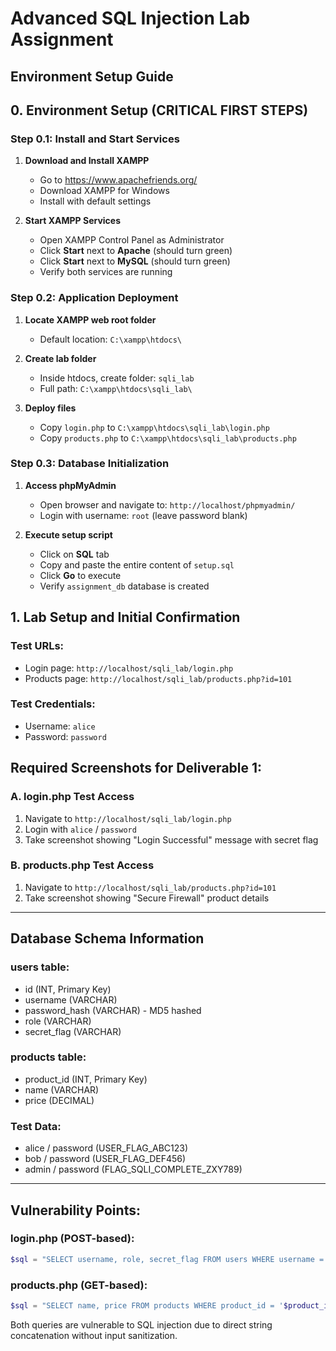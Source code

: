 # Advanced SQL Injection Lab Assignment
## Environment Setup Guide

## 0. Environment Setup (CRITICAL FIRST STEPS)

### Step 0.1: Install and Start Services

1. **Download and Install XAMPP**
   - Go to https://www.apachefriends.org/
   - Download XAMPP for Windows
   - Install with default settings

2. **Start XAMPP Services**
   - Open XAMPP Control Panel as Administrator
   - Click **Start** next to **Apache** (should turn green)
   - Click **Start** next to **MySQL** (should turn green)
   - Verify both services are running

### Step 0.2: Application Deployment

1. **Locate XAMPP web root folder**
   - Default location: `C:\xampp\htdocs\`
   
2. **Create lab folder**
   - Inside htdocs, create folder: `sqli_lab`
   - Full path: `C:\xampp\htdocs\sqli_lab\`

3. **Deploy files**
   - Copy `login.php` to `C:\xampp\htdocs\sqli_lab\login.php`
   - Copy `products.php` to `C:\xampp\htdocs\sqli_lab\products.php`

### Step 0.3: Database Initialization

1. **Access phpMyAdmin**
   - Open browser and navigate to: `http://localhost/phpmyadmin/`
   - Login with username: `root` (leave password blank)

2. **Execute setup script**
   - Click on **SQL** tab
   - Copy and paste the entire content of `setup.sql`
   - Click **Go** to execute
   - Verify `assignment_db` database is created

## 1. Lab Setup and Initial Confirmation

### Test URLs:
- Login page: `http://localhost/sqli_lab/login.php`
- Products page: `http://localhost/sqli_lab/products.php?id=101`

### Test Credentials:
- Username: `alice`
- Password: `password`

## Required Screenshots for Deliverable 1:

### A. login.php Test Access
1. Navigate to `http://localhost/sqli_lab/login.php`
2. Login with `alice` / `password`
3. Take screenshot showing "Login Successful" message with secret flag

### B. products.php Test Access
1. Navigate to `http://localhost/sqli_lab/products.php?id=101`
2. Take screenshot showing "Secure Firewall" product details

---

## Database Schema Information

### users table:
- id (INT, Primary Key)
- username (VARCHAR)
- password_hash (VARCHAR) - MD5 hashed
- role (VARCHAR)
- secret_flag (VARCHAR)

### products table:
- product_id (INT, Primary Key)
- name (VARCHAR)
- price (DECIMAL)

### Test Data:
- alice / password (USER_FLAG_ABC123)
- bob / password (USER_FLAG_DEF456)
- admin / password (FLAG_SQLI_COMPLETE_ZXY789)

---

## Vulnerability Points:

### login.php (POST-based):
```php
$sql = "SELECT username, role, secret_flag FROM users WHERE username = '$username' AND password_hash = MD5('$password')";
```

### products.php (GET-based):
```php
$sql = "SELECT name, price FROM products WHERE product_id = '$product_id'";
```

Both queries are vulnerable to SQL injection due to direct string concatenation without input sanitization.